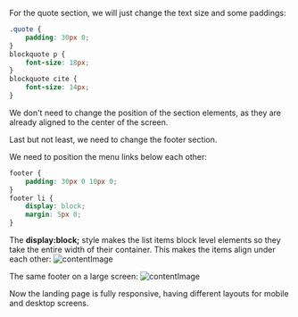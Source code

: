 For the quote section, we will just change the text size and some paddings:
```css
.quote {
	padding: 30px 0;
}
blockquote p {
	font-size: 18px;
}
blockquote cite {
	font-size: 14px;
}
```

We don't need to change the position of the section elements, as they are already aligned to the center of the screen.


Last but not least, we need to change the footer section.

We need to position the menu links below each other:
```css
footer {
	padding: 30px 0 10px 0;
}
footer li {
	display: block;
	margin: 5px 0;
}
```

The **display:block;** style makes the list items block level elements so they take the entire width of their container. This makes the items align under each other:
![contentImage](https://api.sololearn.com/DownloadFile?id=4582)

The same footer on a large screen:
![contentImage](https://api.sololearn.com/DownloadFile?id=4580)

Now the landing page is fully responsive, having different layouts for mobile and desktop screens.